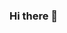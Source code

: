### Hi there 👋

<!-- - [내알빠](https://www.notion.so/e4ff69ec0d7f4962a1c7105445b0af76) -->
<!-- - [이력서](https://important-menu-565.notion.site/1c6ce3a348e84ce2b4216187b0e70fa9)-->
